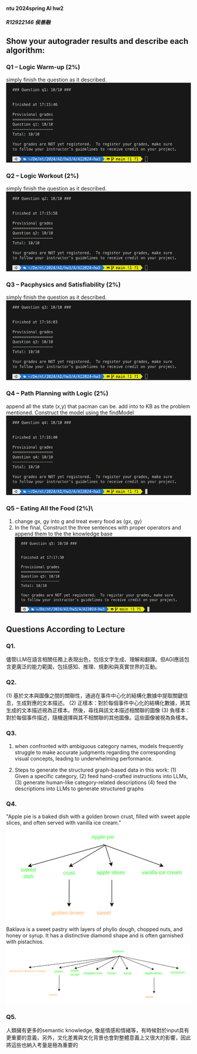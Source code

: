 #### ntu 2024spring AI hw2 
##### R12922146 侯善融

## Show your autograder results and describe each algorithm:
### Q1 – Logic Warm-up (2%)
simply finish the question as it described.
![img](pic/q1.png)



### Q2 – Logic Workout (2%)
simply finish the question as it described.
![img](pic/q2.png)



### Q3 – Pacphysics and Satisfiability (2%)
simply finish the question as it described.
![img](pic/q3.png)



### Q4 – Path Planning with Logic (2%)
append all the state (x,y) that pacman can be. add into to KB as the problem mentioned.
Construct the model using the findModel
![img](pic/q4.png)



### Q5 – Eating All the Food (2%)\
1. change gx, gy into g and treat every food as (gx, gy)
2. In the final, Construct the three sentences with proper operators and append them to the the knowledge base
![img](pic/q5.png)





## Questions According to Lecture
### Q1. 
儘管LLM在語言相關任務上表現出色，包括文字生成、理解和翻譯。但AGI應該包含更廣泛的能力範圍，包括感知、推理、規劃和與真實世界的互動。
### Q2. 
(1) 基於文本與圖像之間的關聯性，通過在事件中心化的結構化數據中提取關鍵信息，生成對應的文本描述。
(2) 正樣本：對於每個事件中心化的結構化數據，將其生成的文本描述視為正樣本。然後，尋找與該文本描述相關聯的圖像
(3) 負樣本：對於每個事件描述，隨機選擇與其不相關聯的其他圖像。這些圖像被視為負樣本。

### Q3. 

1. when confronted with ambiguous category names, models frequently struggle to make accurate judgments regarding the corresponding visual concepts, leading to underwhelming performance.

2. Steps to generate the structured graph-based data in this work: 
	(1) Given a specific category, 
	(2) feed hand-crafted instructions into LLMs, 
	(3) generate human-like category-related descriptions
	(4) feed the descriptions into LLMs to generate structured graphs

### Q4. 
"Apple pie is a baked dish with a golden brown crust, filled with sweet apple slices, and often served with vanilla ice cream." 	
![img](pic/chart1.png)
Baklava is a sweet pastry with layers of phyllo dough, chopped nuts, and honey or syrup. It has a distinctive diamond shape and is often garnished with pistachios.
![img](pic/chart2.png)

### Q5. 
人類擁有更多的semantic knowledge, 像是情感和情緒等，有時候對於input具有更重要的意義，另外，文化差異與文化背景也會對整體意義上又很大的影響，因此將這些也納入考量是極為重要的